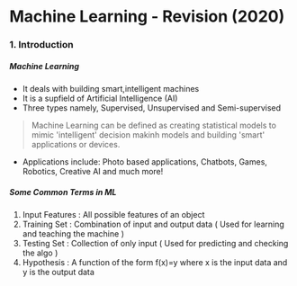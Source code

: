 # Machine Learning - Revision (2020)
### 1. Introduction
##### Machine Learning
- It deals with building smart,intelligent machines
- It is a supfield of Artificial Intelligence (AI)
- Three types namely, Supervised, Unsupervised and Semi-supervised
 >Machine Learning can be defined as creating statistical models to mimic 'intelligent' decision makinh models and building 'smart' applications or devices.
- Applications include: Photo based applications, Chatbots, Games, Robotics, Creative AI and much more!
##### Some Common Terms in ML
1. Input Features : All possible features of an object
2. Training Set : Combination of input and output data ( Used for learning and teaching the machine )
3. Testing Set : Collection of only input ( Used for predicting and checking the algo )
4. Hypothesis : A function of the form f(x)=y where x is the input data and y is the output data